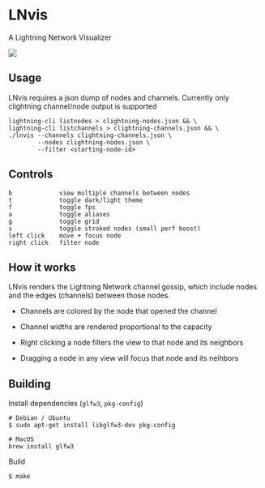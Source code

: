 
# LNvis

A Lightning Network Visualizer

<img src="https://jb55.com/s/a50cb0ae69cd2032.png"/>

## Usage

LNvis requires a json dump of nodes and channels. Currently only clightning
channel/node output is supported

    lightning-cli listnodes > clightning-nodes.json && \
    lightning-cli listchannels > clightning-channels.json && \
    ./lnvis --channels clightning-channels.json \
            --nodes clightning-nodes.json \
            --filter <starting-node-id>

## Controls

```
b             view multiple channels between nodes
t             toggle dark/light theme
f             toggle fps
a             toggle aliases
g             toggle grid
s             toggle stroked nodes (small perf boost)
left click    move + focus node
right click   filter node
```

## How it works

LNvis renders the Lightning Network channel gossip, which include nodes and the
edges (channels) between those nodes.

* Channels are colored by the node that opened the channel

* Channel widths are rendered proportional to the capacity

* Right clicking a node filters the view to that node and its neighbors

* Dragging a node in any view will focus that node and its neihbors

## Building

Install dependencies (`glfw3`, `pkg-config`)

    # Debian / Ubuntu
    $ sudo apt-get install libglfw3-dev pkg-config
    
    # MacOS
    brew install glfw3

Build

    $ make
